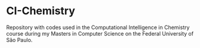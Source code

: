 # CI-Chemistry
Repository with codes used in the Computational Intelligence in Chemistry course during my Masters in Computer Science on the Federal University of São Paulo.
